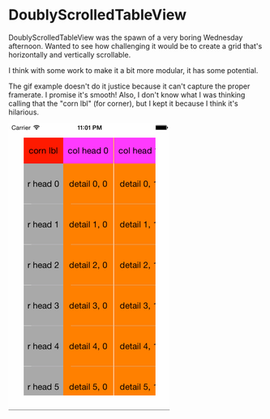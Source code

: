 DoublyScrolledTableView
=======================

DoublyScrolledTableView was the spawn of a very boring Wednesday afternoon.  Wanted to see how challenging it would be to create a grid that's horizontally and vertically scrollable.

I think with some work to make it a bit more modular, it has some potential.

The gif example doesn't do it justice because it can't capture the proper framerate.  I promise it's smooth!  Also, I don't know what I was thinking calling that the "corn lbl" (for corner), but I kept it because I think it's hilarious.

![Alt text](/example.gif?raw=true "GIF example of scrolling")
